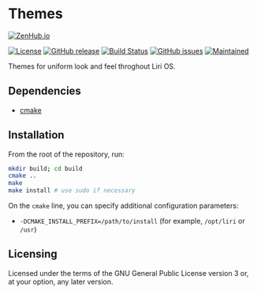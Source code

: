 Themes
======

[![ZenHub.io](https://img.shields.io/badge/supercharged%20by-zenhub.io-blue.svg)](https://zenhub.io)

[![License](https://img.shields.io/badge/license-GPLv3.0-blue.svg)](https://www.gnu.org/licenses/gpl-3.0.html)
[![GitHub release](https://img.shields.io/github/release/lirios/themes.svg)](https://github.com/lirios/themes)
[![Build Status](https://travis-ci.org/lirios/themes.svg?branch=develop)](https://travis-ci.org/lirios/themes)
[![GitHub issues](https://img.shields.io/github/issues/lirios/themes.svg)](https://github.com/lirios/themes/issues)
[![Maintained](https://img.shields.io/maintenance/yes/2016.svg)](https://github.com/lirios/themes/commits/develop)

Themes for uniform look and feel throghout Liri OS.

## Dependencies

 * [cmake](https://cmake.org)

## Installation

From the root of the repository, run:

```sh
mkdir build; cd build
cmake ..
make
make install # use sudo if necessary
```

On the `cmake` line, you can specify additional configuration parameters:

 * `-DCMAKE_INSTALL_PREFIX=/path/to/install` (for example, `/opt/liri` or `/usr`)

## Licensing

Licensed under the terms of the GNU General Public License version 3 or,
at your option, any later version.

